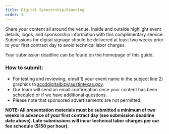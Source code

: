 ```yaml
---
title: Digital Sponsorship/Branding
order: 1
---
```


Share your content all around the venue. Inside and outside highlight event details, logos, and sponsorship information with this complimentary service. Submissions for digital signage should be delivered at least two weeks prior to your first contract day to avoid technical labor charges. 

Your submission deadline can be found on the homepage of this guide.

### How to submit: 

- For testing and reviewing, email 1) your event name in the subject line 2) graphics to [accddigitalbiz@austintexas.gov](mailto:accddigitalbiz@austintexas.gov).
- Our team will send an email confirmation once your content has been scheduled or if we have additional questions.
- Please note that sponsored advertisements are not permitted.

**NOTE: All presentation materials must be submitted a minimum of two weeks in advance of your first contract day (see submission deadline date above). Late submissions will incur technical labor charges per our fee schedule ($150 per hour).**
